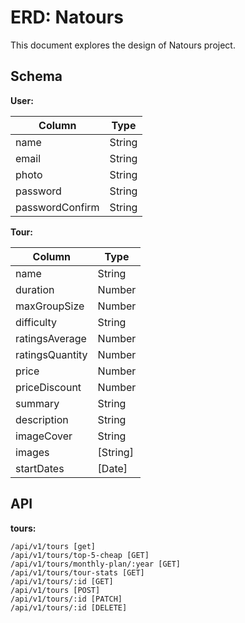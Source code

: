 # ERD: Natours

This document explores the design of Natours project.

## Schema

**User:**

| **Column**      | **Type** |
| --------------- | -------- |
| name            | String   |
| email           | String   |
| photo           | String   |
| password        | String   |
| passwordConfirm | String   |

**Tour:**

| **Column**      | **Type** |
| --------------- | -------- |
| name            | String   |
| duration        | Number   |
| maxGroupSize    | Number   |
| difficulty      | String   |
| ratingsAverage  | Number   |
| ratingsQuantity | Number   |
| price           | Number   |
| priceDiscount   | Number   |
| summary         | String   |
| description     | String   |
| imageCover      | String   |
| images          | [String] |
| startDates      | [Date]   |

## API

**tours:**

```
/api/v1/tours [get]
/api/v1/tours/top-5-cheap [GET]
/api/v1/tours/monthly-plan/:year [GET]
/api/v1/tours/tour-stats [GET]
/api/v1/tours/:id [GET]
/api/v1/tours [POST]
/api/v1/tours/:id [PATCH]
/api/v1/tours/:id [DELETE]
```
